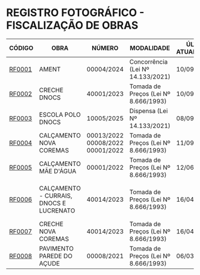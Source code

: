 # REGISTRO FOTOGRÁFICO - FISCALIZAÇÃO DE OBRAS

| CÓDIGO | OBRA | NÚMERO | MODALIDADE | ÚLTIMA ATUALIZAÇÃO | SITUAÇÃO |
|---|---|---|---|---|---|
| [RF0001](https://github.com/NoScandalize/prefeitura-img/blob/main/rf0001-ament/README.md) | AMENT | 00004/2024 | Concorrência (Lei Nº 14.133/2021) | 10/09/2025 | 🟡 Em execução |
| [RF0002](https://github.com/NoScandalize/prefeitura-img/blob/main/rf0002-creche-dnocs/README.md) | CRECHE DNOCS | 40001/2023	| Tomada de Preços (Lei Nº 8.666/1993) | 10/09/2025 | 🟡 Em execução |
| [RF0003](https://github.com/NoScandalize/prefeitura-img/blob/main/rf0003-escola-polo-dnocs/README.md) | ESCOLA POLO DNOCS | 	10005/2025 | Dispensa (Lei Nº 14.133/2021) | 08/09/2025 | 🟢 Concluída |
| [RF0004](https://github.com/NoScandalize/prefeitura-img/blob/main/rf0004-calcamento-nova-coremas/README.md) | CALÇAMENTO NOVA COREMAS | 00013/2022 <br> 00008/2022 <br> 00001/2022 | Tomada de Preços (Lei Nº 8.666/1993) | 11/09/2025 | 🟡 Em execução |
| [RF0005](https://github.com/NoScandalize/prefeitura-img/blob/main/rf0005-calcamento-mae-dagua/README.md) | CALÇAMENTO MÃE D'ÁGUA | 00001/2022 | Tomada de Preços (Lei Nº 8.666/1993) | 12/06/2025 | 🟢 Concluída |
| [RF0006](https://github.com/NoScandalize/prefeitura-img/blob/main/rf0006-calcamento-currais-dnocs-lucrenato/README.md) | CALÇAMENTO - CURRAIS, DNOCS E LUCRENATO | 40014/2023 | Tomada de Preços (Lei Nº 8.666/1993) | 16/04/2025 | ⚠️ Abandonada - Parcialmente Concluída |
| [RF0007](https://github.com/NoScandalize/prefeitura-img/blob/main/rf0007-creche-nova-coremas/README.md) | CRECHE NOVA COREMAS | 40014/2023 | Tomada de Preços (Lei Nº 8.666/1993) | 16/04/2025 | 🔴 Paralisada |
| [RF0008](https://github.com/NoScandalize/prefeitura-img/blob/main/rf0008-pavimento-parede-acude/README.md) | PAVIMENTO PAREDE DO AÇUDE | 00008/2021 | Tomada de Preços (Lei Nº 8.666/1993) | 06/03/2023 | 🟢 Concluída |